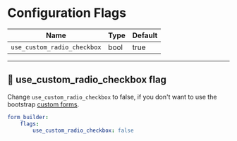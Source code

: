 # Configuration Flags

| Name | Type | Default
|------|------|------------|
| `use_custom_radio_checkbox` | bool | true |

***

## 🚩 use_custom_radio_checkbox flag
Change `use_custom_radio_checkbox` to false, if you don't want to use the bootstrap [custom forms](https://symfony.com/doc/current/form/bootstrap4.html#custom-forms).

```yaml
form_builder:
    flags:
        use_custom_radio_checkbox: false
```
